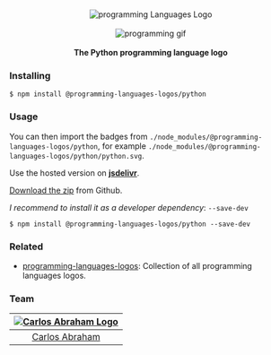 <p align="center">
    <br>
    <img src="https://cdn.jsdelivr.net/npm/@programming-languages-logos/python@0.0.0/python_256x256.png" alt="programming Languages Logo">
    <br>
    <br>
    <img src="https://cdn.abranhe.com/projects/porgramming-languages-logos/logo.svg" alt="programming gif">
    <br>
    <br>
    <b>The Python programming language logo</b>
</p>

### Installing

```
$ npm install @programming-languages-logos/python
```

### Usage

You can then import the badges from `./node_modules/@programming-languages-logos/python`, for example `./node_modules/@programming-languages-logos/python/python.svg`.

Use the hosted version on
[**jsdelivr**](https://www.jsdelivr.com/package/npm/@programming-languages-logos/python).

[Download the zip](https://github.com/abranhe/programming-languages-logos/releases/latest) from Github.

_I recommend to install it as a developer dependency_: `--save-dev`

```
$ npm install @programming-languages-logos/python --save-dev
```

### Related

- [programming-languages-logos][all]: Collection of all programming languages logos.

### Team

| [![Carlos Abraham Logo][abranhe-img]][abranhe] |
| :--------------------------------------------: |
|           [Carlos Abraham][abranhe]            |

<!------------- Some links ----------------->

[abranhe]: https://github.com/abranhe
[abranhe-img]: https://avatars3.githubusercontent.com/u/21347264?s=50
[all]: https://github.com/abranhe/programming-languages-logos
